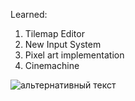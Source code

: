 Learned: 

1.	Tilemap Editor
2.	New Input System
3.	Pixel art implementation
4.  Cinemachine
<img src="https://user-images.githubusercontent.com/58732845/214344613-e2c450ed-5613-4cf9-8463-dace2f35add8.jpg" alt="альтернативный текст">
